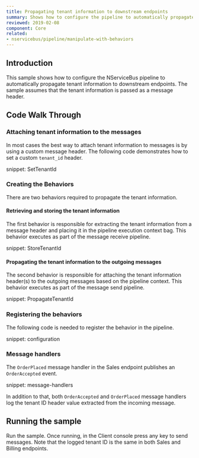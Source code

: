 ```yaml
---
title: Propagating tenant information to downstream endpoints
summary: Shows how to configure the pipeline to automatically propagate tenant information to downstream endpoints
reviewed: 2019-02-08
component: Core
related:
- nservicebus/pipeline/manipulate-with-behaviors
---
```



## Introduction

This sample shows how to configure the NServiceBus pipeline to automatically propagate tenant information to downstream endpoints. The sample assumes that the tenant information is passed as a message header.


## Code Walk Through


### Attaching tenant information to the messages

In most cases the best way to attach tenant information to messages is by using a custom message header. The following code demonstrates how to set a custom `tenant_id` header.

snippet: SetTenantId


### Creating the Behaviors

There are two behaviors required to propagate the tenant information.


#### Retrieving and storing the tenant information

The first behavior is responsible for extracting the tenant information from a message header and placing it in the pipeline execution context bag. This behavior executes as part of the message receive pipeline.

snippet: StoreTenantId


#### Propagating the tenant information to the outgoing messages

The second behavior is responsible for attaching the tenant information header(s) to the outgoing messages based on the pipeline context. This behavior executes as part of the message send pipeline.

snippet: PropagateTenantId


### Registering the behaviors

The following code is needed to register the behavior in the pipeline.

snippet: configuration


### Message handlers

The `OrderPlaced` message handler in the Sales endpoint publishes an `OrderAccepted` event.

snippet: message-handlers

In addition to that, both `OrderAccepted` and `OrderPlaced` message handlers log the tenant ID header value extracted from the incoming message.


## Running the sample

Run the sample. Once running, in the Client console press any key to send messages. Note that the logged tenant ID is the same in both Sales and Billing endpoints.
